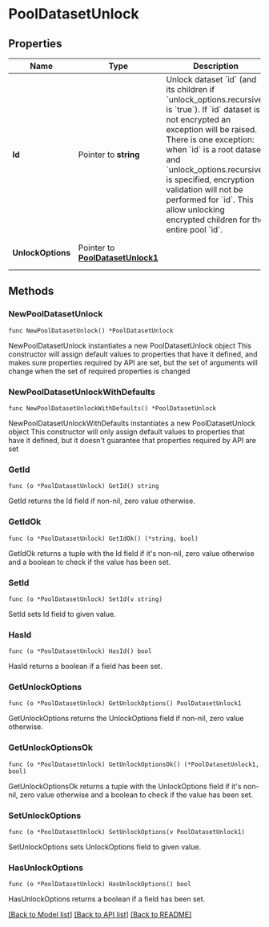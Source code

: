 # PoolDatasetUnlock

## Properties

Name | Type | Description | Notes
------------ | ------------- | ------------- | -------------
**Id** | Pointer to **string** | Unlock dataset &#x60;id&#x60; (and its children if &#x60;unlock_options.recursive&#x60; is &#x60;true&#x60;). If &#x60;id&#x60; dataset is not encrypted an exception will be raised. There is one exception: when &#x60;id&#x60; is a root dataset and &#x60;unlock_options.recursive&#x60; is specified, encryption validation will not be performed for &#x60;id&#x60;. This allow unlocking encrypted children for the entire pool &#x60;id&#x60;. | [optional] 
**UnlockOptions** | Pointer to [**PoolDatasetUnlock1**](PoolDatasetUnlock1.md) |  | [optional] [default to {}]

## Methods

### NewPoolDatasetUnlock

`func NewPoolDatasetUnlock() *PoolDatasetUnlock`

NewPoolDatasetUnlock instantiates a new PoolDatasetUnlock object
This constructor will assign default values to properties that have it defined,
and makes sure properties required by API are set, but the set of arguments
will change when the set of required properties is changed

### NewPoolDatasetUnlockWithDefaults

`func NewPoolDatasetUnlockWithDefaults() *PoolDatasetUnlock`

NewPoolDatasetUnlockWithDefaults instantiates a new PoolDatasetUnlock object
This constructor will only assign default values to properties that have it defined,
but it doesn't guarantee that properties required by API are set

### GetId

`func (o *PoolDatasetUnlock) GetId() string`

GetId returns the Id field if non-nil, zero value otherwise.

### GetIdOk

`func (o *PoolDatasetUnlock) GetIdOk() (*string, bool)`

GetIdOk returns a tuple with the Id field if it's non-nil, zero value otherwise
and a boolean to check if the value has been set.

### SetId

`func (o *PoolDatasetUnlock) SetId(v string)`

SetId sets Id field to given value.

### HasId

`func (o *PoolDatasetUnlock) HasId() bool`

HasId returns a boolean if a field has been set.

### GetUnlockOptions

`func (o *PoolDatasetUnlock) GetUnlockOptions() PoolDatasetUnlock1`

GetUnlockOptions returns the UnlockOptions field if non-nil, zero value otherwise.

### GetUnlockOptionsOk

`func (o *PoolDatasetUnlock) GetUnlockOptionsOk() (*PoolDatasetUnlock1, bool)`

GetUnlockOptionsOk returns a tuple with the UnlockOptions field if it's non-nil, zero value otherwise
and a boolean to check if the value has been set.

### SetUnlockOptions

`func (o *PoolDatasetUnlock) SetUnlockOptions(v PoolDatasetUnlock1)`

SetUnlockOptions sets UnlockOptions field to given value.

### HasUnlockOptions

`func (o *PoolDatasetUnlock) HasUnlockOptions() bool`

HasUnlockOptions returns a boolean if a field has been set.


[[Back to Model list]](../README.md#documentation-for-models) [[Back to API list]](../README.md#documentation-for-api-endpoints) [[Back to README]](../README.md)


